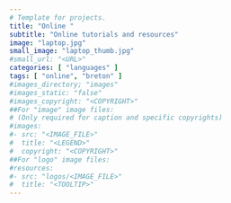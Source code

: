 ```yaml
---
# Template for projects.
title: "Online "
subtitle: "Online tutorials and resources"
image: "laptop.jpg"
small_image: "laptop_thumb.jpg"
#small_url: "<URL>"
categories: [ "languages" ]
tags: [ "online", "breton" ]
#images_directory; "images"
#images_static: "false"
#images_copyright: "<COPYRIGHT>"
##For "image" image files:
# (Only required for caption and specific copyrights)
#images:
#- src: "<IMAGE_FILE>"
#  title: "<LEGEND>"
#  copyright: "<COPYRIGHT>"
##For "logo" image files:
#resources:
#- src: "logos/<IMAGE_FILE>"
#  title: "<TOOLTIP>"
---
```



